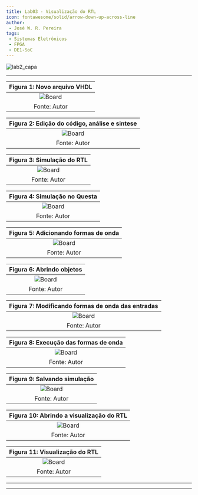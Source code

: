 ```yaml
---
title: Lab03 - Visualização do RTL
icon: fontawesome/solid/arrow-down-up-across-line
author:
 - José W. R. Pereira
tags:
 - Sistemas Eletrônicos
 - FPGA
 - DE1-SoC
---
```


![lab2_capa](img/lab03-rtl_viewer_capa.png)

---

| Figura 1: Novo arquivo VHDL           |
|:-------------------------------------:|
| ![Board](img/lab03-questasim-01.png)  |
| Fonte: Autor                          |

| Figura 2: Edição do código, análise e sintese |
|:---------------------------------------------:|
| ![Board](img/lab03-questasim-02.png)          |
| Fonte: Autor                                  |

| Figura 3: Simulação do RTL            |
|:-------------------------------------:|
| ![Board](img/lab03-questasim-03.png)  |
| Fonte: Autor                          |

| Figura 4: Simulação no Questa         |
|:-------------------------------------:|
| ![Board](img/lab03-questasim-04.png)  |
| Fonte: Autor                          |


| Figura 5: Adicionando formas de onda  |
|:-------------------------------------:|
| ![Board](img/lab03-questasim-05.png)  |
| Fonte: Autor                          |

| Figura 6: Abrindo objetos             |
|:-------------------------------------:|
| ![Board](img/lab03-questasim-06.png)  |
| Fonte: Autor                          |


| Figura 7: Modificando formas de onda das entradas |
|:-------------------------------------:|
| ![Board](img/lab03-questasim-07.png)  |
| Fonte: Autor                          |

| Figura 8: Execução das formas de onda |
|:-------------------------------------:|
| ![Board](img/lab03-questasim-08.png)  |
| Fonte: Autor                          |

| Figura 9: Salvando simulação          |
|:-------------------------------------:|
| ![Board](img/lab03-questasim-09.png)  |
| Fonte: Autor                          |


| Figura 10: Abrindo a visualização do RTL |
|:-------------------------------------:|
| ![Board](img/lab03-questasim-10.png)  |
| Fonte: Autor                          |


| Figura 11: Visualização do RTL        |
|:-------------------------------------:|
| ![Board](img/lab03-questasim-11.png)  |
| Fonte: Autor                          |



---




---